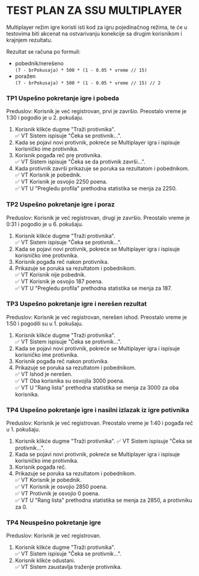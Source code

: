 # TEST PLAN ZA SSU MULTIPLAYER

Multiplayer režim igre koristi isti kod za igru pojedinačnog režima, te će u testovima biti akcenat na ostvarivanju 
konekcije sa drugim korisnikom i krajnjem rezultatu.

Rezultat se računa po formuli: 
- pobednik/nerešeno  
`(7 - brPokusaja) * 500 * (1 - 0.05 * vreme // 15)`
- poražen  
`(7 - brPokusaja) * 500 * (1 - 0.05 * vreme // 15) // 2`

### TP1 Uspešno pokretanje igre i pobeda
Preduslov: Korisnik je već registrovan, prvi je završio. Preostalo vreme je 1:30 i pogodio je u 2. pokušaju.
1. Korisnik klikće dugme "Traži protivnika".  
:white_check_mark: VT Sistem ispisuje "Čeka se protivnik...".
2. Kada se pojavi novi protivnik, pokreće se Multiplayer igra i ispisuje korisničko ime protivnika.
3. Korisnik pogađa reč pre protivnika.  
:white_check_mark: VT Sistem ispisuje "Čeka se da protivnik završi...".   
4. Kada protivnik završi prikazuje se poruka sa rezultatom i pobednikom.   
:white_check_mark: VT Korisnik je pobednik.  
:white_check_mark: VT Korisnik je osvojio 2250 poena.  
:white_check_mark: VT U "Pregledu profila" prethodna statistika se menja za 2250.

### TP2 Uspešno pokretanje igre i poraz
Preduslov: Korisnik je već registrovan, drugi je završio. Preostalo vreme je 0:31 i pogodio je u 6. pokušaju.
1. Korisnik klikće dugme "Traži protivnika".  
:white_check_mark: VT Sistem ispisuje "Čeka se protivnik...".
2. Kada se pojavi novi protivnik, pokreće se Multiplayer igra i ispisuje korisničko ime protivnika.
3. Korisnik pogađa reč nakon protivnika.
4. Prikazuje se poruka sa rezultatom i pobednikom.   
:white_check_mark: VT Korisnik nije pobednik.  
:white_check_mark: VT Korisnik je osvojio 187 poena.  
:white_check_mark: VT U "Pregledu profila" prethodna statistika se menja za 187.

### TP3 Uspešno pokretanje igre i nerešen rezultat
Preduslov: Korisnik je već registrovan, nerešen ishod. Preostalo vreme je 1:50 i pogodili su u 1. pokušaju.
1. Korisnik klikće dugme "Traži protivnika".  
:white_check_mark: VT Sistem ispisuje "Čeka se protivnik...".
2. Kada se pojavi novi protivnik, pokreće se Multiplayer igra i ispisuje korisničko ime protivnika.
3. Korisnik pogađa reč nakon protivnika.
4. Prikazuje se poruka sa rezultatom i pobednikom.   
:white_check_mark: VT Ishod je nerešen.  
:white_check_mark: VT Oba korisnika su osvojila 3000 poena.  
:white_check_mark: VT U "Rang lista" prethodna statistika se menja za 3000 za oba korisnika.


### TP4 Uspešno pokretanje igre i nasilni izlazak iz igre potivnika
Preduslov: Korisnik je već registrovan. Preostalo vreme je 1:40 i pogađa reč u 1. pokušaju.
1. Korisnik klikće dugme "Traži protivnika".
:white_check_mark: VT Sistem ispisuje "Čeka se protivnik...".
2. Kada se pojavi novi protivnik, pokreće se Multiplayer igra i ispisuje korisničko ime protivnika.
3. Korisnik pogađa reč.
4. Prikazuje se poruka sa rezultatom i pobednikom.   
:white_check_mark: VT Korisnik je pobednik.  
:white_check_mark: VT Korisnik je osvojio 2850 poena.  
:white_check_mark: VT Protivnik je osvojio 0 poena.  
:white_check_mark: VT U "Rang lista" prethodna statistika se menja za 2850, a protivniku za 0.

### TP4 Neuspešno pokretanje igre 
Preduslov: Korisnik je već registrovan.
1. Korisnik klikće dugme "Traži protivnika".  
:white_check_mark: VT Sistem ispisuje "Čeka se protivnik...".
2. Korisnik klikće odustani.  
:white_check_mark: VT Sistem zaustavlja traženje protivnika.


